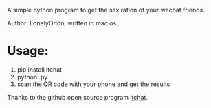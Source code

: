 A simple python program to get the sex ration of your wechat friends.

Author: LonelyOrion, written in mac os.

# Usage:
1. pip install itchat
2. python .py
3. scan the QR code with your phone and get the results


Thanks to the github open source program [itchat](https://github.com/littlecodersh/ItChat).

